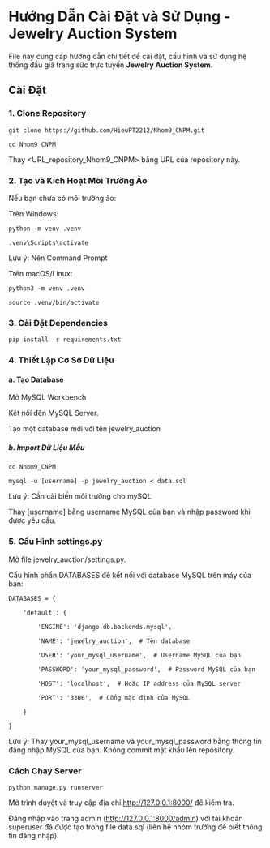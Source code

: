 
# Hướng Dẫn Cài Đặt và Sử Dụng - Jewelry Auction System

File này cung cấp hướng dẫn chi tiết để cài đặt, cấu hình và sử dụng hệ thống đấu giá trang sức trực tuyến **Jewelry Auction System**.

## Cài Đặt

### 1. Clone Repository


```git clone https://github.com/HieuPT2212/Nhom9_CNPM.git```

```cd Nhom9_CNPM```

Thay <URL_repository_Nhom9_CNPM> bằng URL của repository này.

### 2. Tạo và Kích Hoạt Môi Trường Ảo

Nếu bạn chưa có môi trường ảo:

Trên Windows:

```python -m venv .venv```

```.venv\Scripts\activate```

Lưu ý: Nên Command Prompt

Trên macOS/Linux:

```python3 -m venv .venv```

```source .venv/bin/activate```


### 3. Cài Đặt Dependencies

```pip install -r requirements.txt```

### 4. Thiết Lập Cơ Sở Dữ Liệu

#### a. Tạo Database

Mở MySQL Workbench

Kết nối đến MySQL Server.

Tạo một database mới với tên jewelry_auction

##### b. Import Dữ Liệu Mẫu
```cd Nhom9_CNPM```

```mysql -u [username] -p jewelry_auction < data.sql```

Lưu ý: Cần cài biến môi trường cho mySQL

Thay [username] bằng username MySQL của bạn và nhập password khi được yêu cầu.

### 5. Cấu Hình settings.py

Mở file jewelry_auction/settings.py.

Cấu hình phần DATABASES để kết nối với database MySQL trên máy của bạn:

```
DATABASES = {

    'default': {

        'ENGINE': 'django.db.backends.mysql',

        'NAME': 'jewelry_auction',  # Tên database

        'USER': 'your_mysql_username',  # Username MySQL của bạn

        'PASSWORD': 'your_mysql_password',  # Password MySQL của bạn

        'HOST': 'localhost',  # Hoặc IP address của MySQL server

        'PORT': '3306',  # Cổng mặc định của MySQL

    }

}
```

Lưu ý: Thay your_mysql_username và your_mysql_password bằng thông tin đăng nhập MySQL của bạn. Không commit mật khẩu lên repository.

### Cách Chạy Server
```python manage.py runserver```

Mở trình duyệt và truy cập địa chỉ http://127.0.0.1:8000/ để kiểm tra.

Đăng nhập vào trang admin (http://127.0.0.1:8000/admin) với tài khoản superuser đã được tạo trong file data.sql (liên hệ nhóm trưởng để biết thông tin đăng nhập).

